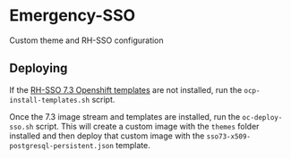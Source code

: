 # Emergency-SSO
Custom theme and RH-SSO configuration

## Deploying
If the [RH-SSO 7.3 Openshift templates](https://github.com/jboss-container-images/redhat-sso-7-openshift-image/tree/sso73-dev) are not installed, run the `ocp-install-templates.sh` script.

Once the 7.3 image stream and templates are installed, run the `oc-deploy-sso.sh` script. This will create a custom image with the `themes` folder installed and then deploy that custom image with the `sso73-x509-postgresql-persistent.json` template.
